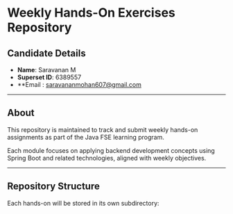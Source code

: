 # Weekly Hands-On Exercises Repository

## Candidate Details

- **Name**: Saravanan M  
- **Superset ID**: 6389557
- **Email : saravananmohan607@gmail.com

---

## About

This repository is maintained to track and submit weekly hands-on assignments as part of the Java FSE learning program.

Each module focuses on applying backend development concepts using Spring Boot and related technologies, aligned with weekly objectives.

---

## Repository Structure

Each hands-on will be stored in its own subdirectory:

